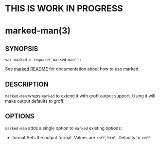 THIS IS WORK IN PROGRESS
========================

marked-man(3)
=============

SYNOPSIS
--------

```
var marked = require('marked-man');
```
See [marked README](https://github.com/chjj/marked) for documentation
about how to use marked.


DESCRIPTION
-----------

`marked-man` wraps `marked` to extend it with groff output support.
Using it will make output defaults to groff.


OPTIONS
-------

`marked-man` adds a single option to `marked` existing options:

* format
  Sets the output format. Values are `roff`, `html`.
  Defaults to `roff`.

